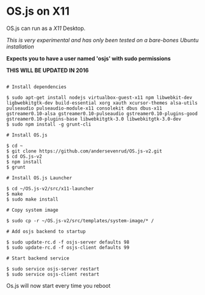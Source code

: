 # OS.js on X11

OS.js can run as a *X11* Desktop.

*This is very experimental and has only been tested on a bare-bones Ubuntu installation*

**Expects you to have a user named 'osjs' with sudo permissions**

**THIS WILL BE UPDATED IN 2016**

```

# Install dependencies

$ sudo apt-get install nodejs virtualbox-guest-x11 npm libwebkit-dev ligbwebkitgtk-dev build-essential xorg xauth xcursor-themes alsa-utils pulseaudio pulseaudio-module-x11 consolekit dbus dbus-x11 gstreamer0.10-alsa gstreamer0.10-pulseaudio gstreamer0.10-plugins-good gstreamer0.10-plugins-base libwebkitgtk-3.0 libwebkitgtk-3.0-dev
$ sudo npm install -g grunt-cli

# Install OS.js

$ cd ~
$ git clone https://github.com/andersevenrud/OS.js-v2.git
$ cd OS.js-v2
$ npm install
$ grunt

# Install OS.js Launcher

$ cd ~/OS.js-v2/src/x11-launcher
$ make
$ sudo make install

# Copy system image

$ sudo cp -r ~/OS.js-v2/src/templates/system-image/* /

# Add osjs backend to startup

$ sudo update-rc.d -f osjs-server defaults 98
$ sudo update-rc.d -f osjs-client defaults 99

# Start backend service

$ sudo service osjs-server restart
$ sudo service osjs-client restart

```

Os.js will now start every time you reboot
